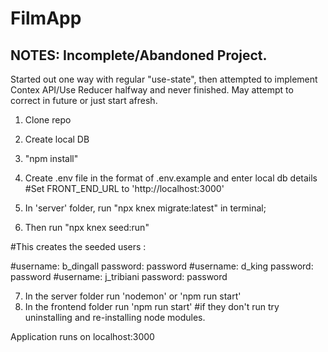 # FilmApp

## NOTES:  Incomplete/Abandoned Project. 
Started out one way with regular "use-state", then attempted to implement Contex API/Use Reducer halfway and never finished.
May attempt to correct in future or just start afresh.


1. Clone repo

2. Create local DB

3. "npm install"

4. Create .env file in the format of .env.example and enter local db details
#Set FRONT_END_URL to 'http://localhost:3000'

5. In 'server' folder, run "npx knex migrate:latest" in terminal;

6. Then run "npx knex seed:run"

#This creates the seeded users :

#username: b_dingall
 password: password
#username: d_king
 password: password
#username: j_tribiani
 password: password
 
7. In the server folder run 'nodemon' or 'npm run start'
8. In the frontend folder run 'npm run start'
  #if they don't run try uninstalling and re-installing node modules.

Application runs on localhost:3000
